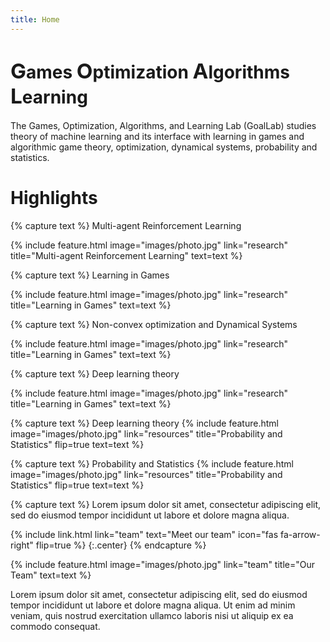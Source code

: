 ```yaml
---
title: Home
---
```


<h1> <span STYLE="font-size:25.0pt">G</span>ames <span STYLE="font-size:25.0pt">O</span>ptimization <span STYLE="font-size:25.0pt">A</span>lgorithms <span STYLE="font-size:25.0pt">L</span>earning </h1>

The Games, Optimization, Algorithms, and Learning Lab (GoalLab) studies theory of machine learning  and its interface with learning in games and algorithmic game theory, optimization, dynamical systems, probability and statistics.

# Highlights

{% capture text %}
Multi-agent Reinforcement Learning

{%
  include feature.html
  image="images/photo.jpg"
  link="research"
  title="Multi-agent Reinforcement Learning"
  text=text
%}

{% capture text %}
Learning in Games

{%
  include feature.html
  image="images/photo.jpg"
  link="research"
  title="Learning in Games"
  text=text
%}

{% capture text %}
Non-convex optimization and Dynamical Systems

{%
  include feature.html
  image="images/photo.jpg"
  link="research"
  title="Learning in Games"
  text=text
%}

{% capture text %}
Deep learning theory

{%
  include feature.html
  image="images/photo.jpg"
  link="research"
  title="Learning in Games"
  text=text
%}

{% capture text %}
Deep learning theory
{%
  include feature.html
  image="images/photo.jpg"
  link="resources"
  title="Probability and Statistics"
  flip=true
  text=text
%}

{% capture text %}
Probability and Statistics
{%
  include feature.html
  image="images/photo.jpg"
  link="resources"
  title="Probability and Statistics"
  flip=true
  text=text
%}


{% capture text %}
Lorem ipsum dolor sit amet, consectetur adipiscing elit, sed do eiusmod tempor incididunt ut labore et dolore magna aliqua.

{%
  include link.html
  link="team"
  text="Meet our team"
  icon="fas fa-arrow-right"
  flip=true
%}
{:.center}
{% endcapture %}

{%
  include feature.html
  image="images/photo.jpg"
  link="team"
  title="Our Team"
  text=text
%}

Lorem ipsum dolor sit amet, consectetur adipiscing elit, sed do eiusmod tempor incididunt ut labore et dolore magna aliqua.
Ut enim ad minim veniam, quis nostrud exercitation ullamco laboris nisi ut aliquip ex ea commodo consequat.
